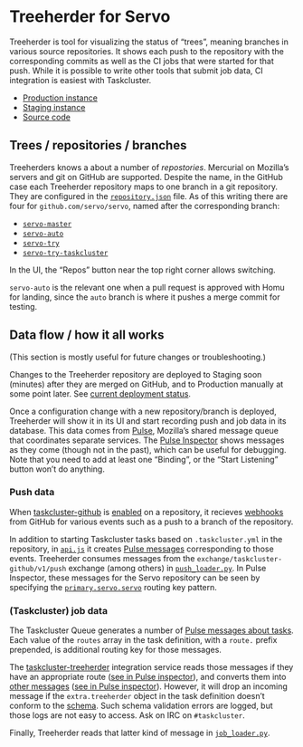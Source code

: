 # Treeherder for Servo

Treeherder is tool for visualizing the status of “trees”,
meaning branches in various source repositories.
It shows each push to the repository with the corresponding commits
as well as the CI jobs that were started for that push.
While it is possible to write other tools that submit job data,
CI integration is easiest with Taskcluster.

* [Production instance](https://treeherder.mozilla.org/)
* [Staging instance](https://treeherder.allizom.org/)
* [Source code](https://github.com/mozilla/treeherder/)


## Trees / repositories / branches

Treeherders knows a about a number of *repostories*.
Mercurial on Mozilla’s servers and git on GitHub are supported.
Despite the name, in the GitHub case
each Treeherder repository maps to one branch in a git repository.
They are configured in the [`repository.json`] file.
As of this writing there are four for `github.com/servo/servo`,
named after the corresponding branch:

[`repository.json`]: https://github.com/mozilla/treeherder/blob/master/treeherder/model/fixtures/repository.json

* [`servo-master`](https://treeherder.mozilla.org/#/jobs?repo=servo-master)
* [`servo-auto`](https://treeherder.mozilla.org/#/jobs?repo=servo-auto)
* [`servo-try`](https://treeherder.mozilla.org/#/jobs?repo=servo-try)
* [`servo-try-taskcluster`](https://treeherder.mozilla.org/#/jobs?repo=servo-try-taskcluster)

In the UI, the “Repos” button near the top right corner allows switching.

`servo-auto` is the relevant one when a pull request is approved with Homu for landing,
since the `auto` branch is where it pushes a merge commit for testing.


## Data flow / how it all works

(This section is mostly useful for future changes or troubleshooting.)

Changes to the Treeherder repository are deployed to Staging
soon (minutes) after they are merged on GitHub,
and to Production manually at some point later.
See [current deployment status](https://whatsdeployed.io/s-dqv).

Once a configuration change with a new repository/branch is deployed,
Treeherder will show it in its UI and start recording push and job data in its database.
This data comes from [Pulse], Mozilla’s shared message queue that coordinates separate services.
The [Pulse Inspector] shows messages as they come (though not in the past),
which can be useful for debugging.
Note that you need to add at least one “Binding”,
or the “Start Listening” button won’t do anything.

[Pulse]: https://wiki.mozilla.org/Auto-tools/Projects/Pulse
[Pulse Inspector]: https://tools.taskcluster.net/pulse-inspector


### Push data

When [taskcluster-github] is [enabled] on a repository,
it recieves [webhooks] from GitHub for various events
such as a push to a branch of the repository.

In addition to starting Taskcluster tasks based on `.taskcluster.yml` in the repository,
in [`api.js`] it creates [Pulse messages] corresponding to those events.
Treeherder consumes messages from the `exchange/taskcluster-github/v1/push` exchange
(among others) in [`push_loader.py`].
In Pulse Inspector, these messages for the Servo repository can be seen
by specifying the [`primary.servo.servo`] routing key pattern.

[taskcluster-github]: https://github.com/taskcluster/taskcluster-github
[enabled]: https://github.com/apps/taskcluster
[webhooks]: https://developer.github.com/webhooks/
[Pulse messages]: https://docs.taskcluster.net/docs/reference/integrations/taskcluster-github/references/events
[`api.js`]: https://github.com/taskcluster/taskcluster-github/blob/master/src/api.js
[`push_loader.py`]: https://github.com/mozilla/treeherder/blob/master/treeherder/etl/push_loader.py
[`primary.servo.servo`]: https://tools.taskcluster.net/pulse-inspector?bindings%5B0%5D%5Bexchange%5D=exchange%2Ftaskcluster-github%2Fv1%2Fpush&bindings%5B0%5D%5BroutingKeyPattern%5D=primary.servo.servo


### (Taskcluster) job data

The Taskcluster Queue generates a number of [Pulse messages about tasks].
Each value of the `routes` array in the task definition, with a `route.` prefix prepended,
is additional routing key for those messages.

The [taskcluster-treeherder] integration service reads those messages
if they have an appropriate route ([see in Pulse inspector][inspector1]),
and converts them into [other messages] ([see in Pulse inspector][inspector2]).
However, it will drop an incoming message
if the `extra.treeherder` object in the task definition doesn’t conform to the [schema].
Such schema validation errors are logged, but those logs are not easy to access.
Ask on IRC on `#taskcluster`.

Finally, Treeherder reads that latter kind of message in [`job_loader.py`].



[Pulse messages about tasks]: https://docs.taskcluster.net/docs/reference/platform/taskcluster-queue/references/events
[taskcluster-treeherder]: https://github.com/taskcluster/taskcluster-treeherder/
[other messages]: https://docs.taskcluster.net/docs/reference/integrations/taskcluster-treeherder#job-pulse-messages
[schema]: https://schemas.taskcluster.net/treeherder/v1/task-treeherder-config.json
[`job_loader.py`]: https://github.com/mozilla/treeherder/blob/master/treeherder/etl/job_loader.py
[inspector1]: https://tools.taskcluster.net/pulse-inspector?bindings%5B0%5D%5Bexchange%5D=exchange%2Ftaskcluster-queue%2Fv1%2Ftask-defined&bindings%5B0%5D%5BroutingKeyPattern%5D=route.tc-treeherder.%23
[inspector2]: https://tools.taskcluster.net/pulse-inspector?bindings%5B0%5D%5Bexchange%5D=exchange%2Ftaskcluster-treeherder%2Fv1%2Fjobs&bindings%5B0%5D%5BroutingKeyPattern%5D=tc-treeherder.servo-auto._